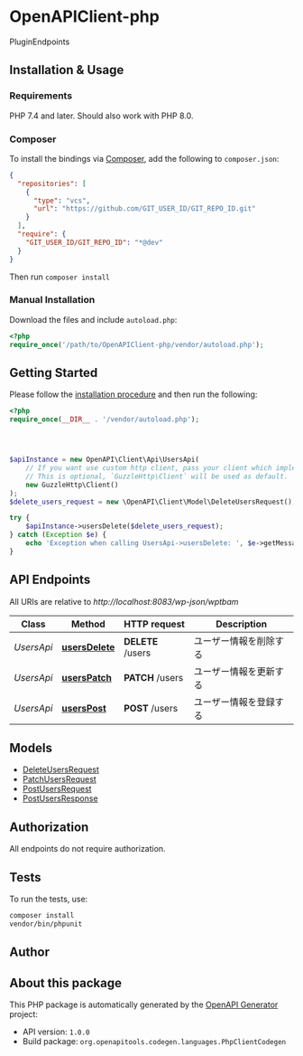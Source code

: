 # OpenAPIClient-php

PluginEndpoints


## Installation & Usage

### Requirements

PHP 7.4 and later.
Should also work with PHP 8.0.

### Composer

To install the bindings via [Composer](https://getcomposer.org/), add the following to `composer.json`:

```json
{
  "repositories": [
    {
      "type": "vcs",
      "url": "https://github.com/GIT_USER_ID/GIT_REPO_ID.git"
    }
  ],
  "require": {
    "GIT_USER_ID/GIT_REPO_ID": "*@dev"
  }
}
```

Then run `composer install`

### Manual Installation

Download the files and include `autoload.php`:

```php
<?php
require_once('/path/to/OpenAPIClient-php/vendor/autoload.php');
```

## Getting Started

Please follow the [installation procedure](#installation--usage) and then run the following:

```php
<?php
require_once(__DIR__ . '/vendor/autoload.php');




$apiInstance = new OpenAPI\Client\Api\UsersApi(
    // If you want use custom http client, pass your client which implements `GuzzleHttp\ClientInterface`.
    // This is optional, `GuzzleHttp\Client` will be used as default.
    new GuzzleHttp\Client()
);
$delete_users_request = new \OpenAPI\Client\Model\DeleteUsersRequest(); // \OpenAPI\Client\Model\DeleteUsersRequest

try {
    $apiInstance->usersDelete($delete_users_request);
} catch (Exception $e) {
    echo 'Exception when calling UsersApi->usersDelete: ', $e->getMessage(), PHP_EOL;
}

```

## API Endpoints

All URIs are relative to *http://localhost:8083/wp-json/wptbam*

Class | Method | HTTP request | Description
------------ | ------------- | ------------- | -------------
*UsersApi* | [**usersDelete**](docs/Api/UsersApi.md#usersdelete) | **DELETE** /users | ユーザー情報を削除する
*UsersApi* | [**usersPatch**](docs/Api/UsersApi.md#userspatch) | **PATCH** /users | ユーザー情報を更新する
*UsersApi* | [**usersPost**](docs/Api/UsersApi.md#userspost) | **POST** /users | ユーザー情報を登録する

## Models

- [DeleteUsersRequest](docs/Model/DeleteUsersRequest.md)
- [PatchUsersRequest](docs/Model/PatchUsersRequest.md)
- [PostUsersRequest](docs/Model/PostUsersRequest.md)
- [PostUsersResponse](docs/Model/PostUsersResponse.md)

## Authorization
All endpoints do not require authorization.
## Tests

To run the tests, use:

```bash
composer install
vendor/bin/phpunit
```

## Author



## About this package

This PHP package is automatically generated by the [OpenAPI Generator](https://openapi-generator.tech) project:

- API version: `1.0.0`
- Build package: `org.openapitools.codegen.languages.PhpClientCodegen`
